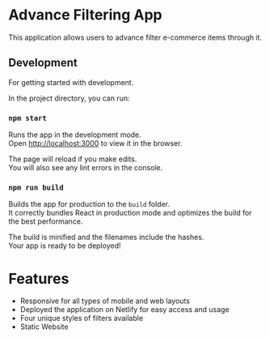# Advance Filtering App

This application allows users to advance filter e-commerce items through it.

## Development

For getting started with development.

In the project directory, you can run:

### `npm start`

Runs the app in the development mode.\
Open [http://localhost:3000](http://localhost:3000) to view it in the browser.

The page will reload if you make edits.\
You will also see any lint errors in the console.

### `npm run build`

Builds the app for production to the `build` folder.\
It correctly bundles React in production mode and optimizes the build for the best performance.

The build is minified and the filenames include the hashes.\
Your app is ready to be deployed!

# Features

- Responsive for all types of mobile and web layouts
- Deployed the application on Netlify for easy access and usage
- Four unique styles of filters available
- Static Website